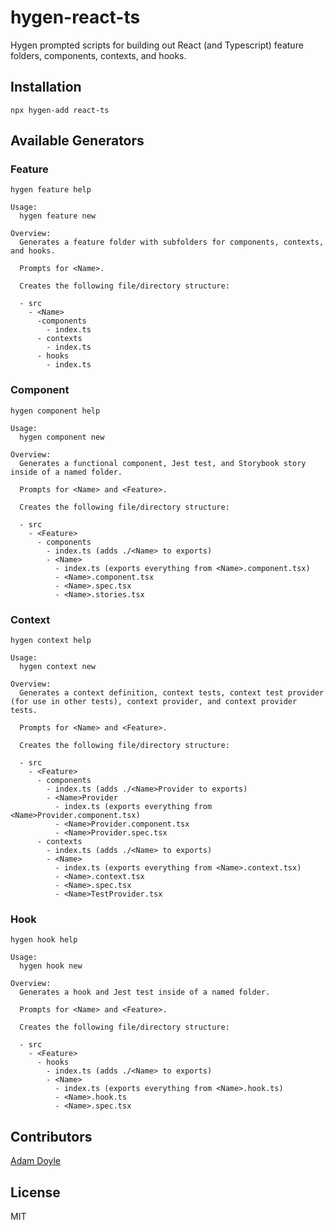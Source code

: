 # hygen-react-ts

Hygen prompted scripts for building out React (and Typescript) feature folders, components, contexts, and hooks.

## Installation

`npx hygen-add react-ts`

## Available Generators

### Feature

`hygen feature help`

```
Usage:
  hygen feature new

Overview:
  Generates a feature folder with subfolders for components, contexts, and hooks.

  Prompts for <Name>.

  Creates the following file/directory structure:

  - src
    - <Name>
      -components
        - index.ts
      - contexts
        - index.ts
      - hooks
        - index.ts
```

### Component

`hygen component help`

```
Usage:
  hygen component new

Overview:
  Generates a functional component, Jest test, and Storybook story inside of a named folder.

  Prompts for <Name> and <Feature>.

  Creates the following file/directory structure:

  - src
    - <Feature>
      - components
        - index.ts (adds ./<Name> to exports)
        - <Name>
          - index.ts (exports everything from <Name>.component.tsx)
          - <Name>.component.tsx
          - <Name>.spec.tsx
          - <Name>.stories.tsx
```

### Context

`hygen context help`

```
Usage:
  hygen context new

Overview:
  Generates a context definition, context tests, context test provider (for use in other tests), context provider, and context provider tests.

  Prompts for <Name> and <Feature>.

  Creates the following file/directory structure:

  - src
    - <Feature>
      - components
        - index.ts (adds ./<Name>Provider to exports)
        - <Name>Provider
          - index.ts (exports everything from <Name>Provider.component.tsx)
          - <Name>Provider.component.tsx
          - <Name>Provider.spec.tsx
      - contexts
        - index.ts (adds ./<Name> to exports)
        - <Name>
          - index.ts (exports everything from <Name>.context.tsx)
          - <Name>.context.tsx
          - <Name>.spec.tsx
          - <Name>TestProvider.tsx
```

### Hook

`hygen hook help`

```
Usage:
  hygen hook new

Overview:
  Generates a hook and Jest test inside of a named folder.

  Prompts for <Name> and <Feature>.

  Creates the following file/directory structure:

  - src
    - <Feature>
      - hooks
        - index.ts (adds ./<Name> to exports)
        - <Name>
          - index.ts (exports everything from <Name>.hook.ts)
          - <Name>.hook.ts
          - <Name>.spec.tsx
```

## Contributors

[Adam Doyle](https://github.com/adamldoyle)

## License

MIT
